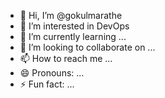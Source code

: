 - 👋 Hi, I’m @gokulmarathe
- 👀 I’m interested in DevOps 
- 🌱 I’m currently learning ...
- 💞️ I’m looking to collaborate on ...
- 📫 How to reach me ...
- 😄 Pronouns: ...
- ⚡ Fun fact: ...

<!---
gokulmarathe/gokulmarathe is a ✨ special ✨ repository because its `README.md` (this file) appears on your GitHub profile.
You can click the Preview link to take a look at your changes.
--->
